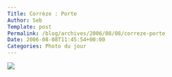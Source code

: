 ```yaml
--- 
Title: Corrèze : Porte
Author: Seb
Template: post
Permalink: /blog/archives/2006/08/08/correze-porte
Date: 2006-08-08T11:45:54+00:00
Categories: Photo du jour
--- 
```


<p><a title="Porte" href="http://flickr.com/photos/11523765@N00/209024298" ><img src="http://static.flickr.com/76/209024298_b42b22dd43_d.jpg" /></a></p>
